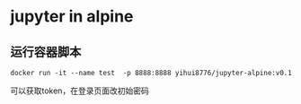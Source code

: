 # jupyter in alpine

## 运行容器脚本
```
docker run -it --name test  -p 8888:8888 yihui8776/jupyter-alpine:v0.1
```
可以获取token，在登录页面改初始密码
